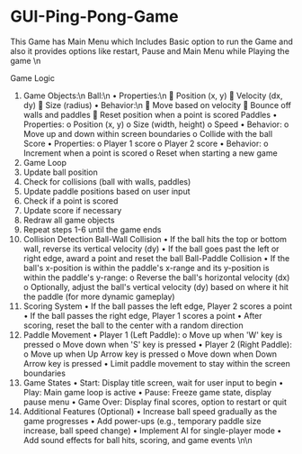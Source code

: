 # GUI-Ping-Pong-Game
This Game has Main Menu which Includes Basic option to run the Game and also it provides options like restart, Pause and Main Menu while  Playing the game \n

Game Logic
1. Game Objects:\n
Ball:\n
  •	Properties:\n 
              	Position (x, y)
              	Velocity (dx, dy)
              	Size (radius)
•	Behavior:\n 
	Move based on velocity
	Bounce off walls and paddles
	Reset position when a point is scored
Paddles
•	Properties: 
o	Position (x, y)
o	Size (width, height)
o	Speed
•	Behavior: 
o	Move up and down within screen boundaries
o	Collide with the ball
Score
•	Properties: 
o	Player 1 score
o	Player 2 score
•	Behavior: 
o	Increment when a point is scored
o	Reset when starting a new game
2. Game Loop
1.	Update ball position
2.	Check for collisions (ball with walls, paddles)
3.	Update paddle positions based on user input
4.	Check if a point is scored
5.	Update score if necessary
6.	Redraw all game objects
7.	Repeat steps 1-6 until the game ends
3. Collision Detection
Ball-Wall Collision
•	If the ball hits the top or bottom wall, reverse its vertical velocity (dy)
•	If the ball goes past the left or right edge, award a point and reset the ball
Ball-Paddle Collision
•	If the ball's x-position is within the paddle's x-range and its y-position is within the paddle's y-range: 
o	Reverse the ball's horizontal velocity (dx)
o	Optionally, adjust the ball's vertical velocity (dy) based on where it hit the paddle (for more dynamic gameplay)
4. Scoring System
•	If the ball passes the left edge, Player 2 scores a point
•	If the ball passes the right edge, Player 1 scores a point
•	After scoring, reset the ball to the center with a random direction
5. Paddle Movement
•	Player 1 (Left Paddle): 
o	Move up when 'W' key is pressed
o	Move down when 'S' key is pressed
•	Player 2 (Right Paddle): 
o	Move up when Up Arrow key is pressed
o	Move down when Down Arrow key is pressed
•	Limit paddle movement to stay within the screen boundaries
6. Game States
•	Start: Display title screen, wait for user input to begin
•	Play: Main game loop is active
•	Pause: Freeze game state, display pause menu
•	Game Over: Display final scores, option to restart or quit
7. Additional Features (Optional)
•	Increase ball speed gradually as the game progresses
•	Add power-ups (e.g., temporary paddle size increase, ball speed change)
•	Implement AI for single-player mode
•	Add sound effects for ball hits, scoring, and game events \n\n



